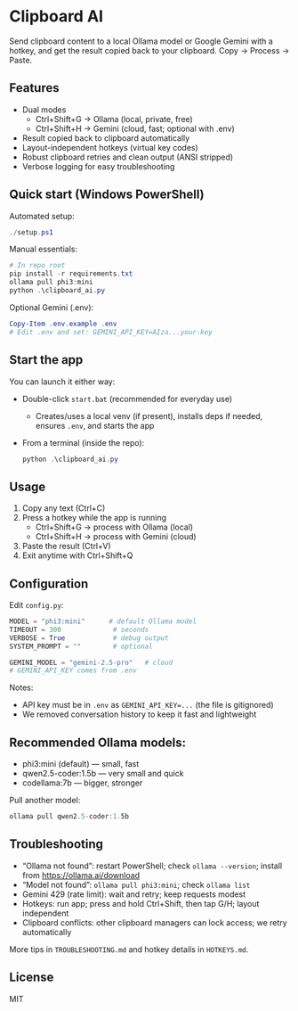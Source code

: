 # Clipboard AI

Send clipboard content to a local Ollama model or Google Gemini with a hotkey, and get the result copied back to your clipboard. Copy → Process → Paste.

## Features

- Dual modes
  - Ctrl+Shift+G → Ollama (local, private, free)
  - Ctrl+Shift+H → Gemini (cloud, fast; optional with .env)
- Result copied back to clipboard automatically
- Layout-independent hotkeys (virtual key codes)
- Robust clipboard retries and clean output (ANSI stripped)
- Verbose logging for easy troubleshooting

## Quick start (Windows PowerShell)

Automated setup:

```powershell
./setup.ps1
```

Manual essentials:

```powershell
# In repo root
pip install -r requirements.txt
ollama pull phi3:mini
python .\clipboard_ai.py
```

Optional Gemini (.env):

```powershell
Copy-Item .env.example .env
# Edit .env and set: GEMINI_API_KEY=AIza...your-key
```

## Start the app

You can launch it either way:

- Double-click `start.bat` (recommended for everyday use)
  - Creates/uses a local venv (if present), installs deps if needed, ensures `.env`, and starts the app
- From a terminal (inside the repo):

  ```powershell
  python .\clipboard_ai.py
  ```

## Usage

1) Copy any text (Ctrl+C)
2) Press a hotkey while the app is running
   - Ctrl+Shift+G → process with Ollama (local)
   - Ctrl+Shift+H → process with Gemini (cloud)
3) Paste the result (Ctrl+V)
4) Exit anytime with Ctrl+Shift+Q

## Configuration

Edit `config.py`:

```python
MODEL = "phi3:mini"      # default Ollama model
TIMEOUT = 300             # seconds
VERBOSE = True            # debug output
SYSTEM_PROMPT = ""        # optional

GEMINI_MODEL = "gemini-2.5-pro"   # cloud
# GEMINI_API_KEY comes from .env
```

Notes:
- API key must be in `.env` as `GEMINI_API_KEY=...` (the file is gitignored)
- We removed conversation history to keep it fast and lightweight

## Recommended Ollama models:

- phi3:mini (default) — small, fast
- qwen2.5-coder:1.5b — very small and quick
- codellama:7b — bigger, stronger

Pull another model:

```powershell
ollama pull qwen2.5-coder:1.5b
```

## Troubleshooting

- “Ollama not found”: restart PowerShell; check `ollama --version`; install from https://ollama.ai/download
- “Model not found”: `ollama pull phi3:mini`; check `ollama list`
- Gemini 429 (rate limit): wait and retry; keep requests modest
- Hotkeys: run app; press and hold Ctrl+Shift, then tap G/H; layout independent
- Clipboard conflicts: other clipboard managers can lock access; we retry automatically

More tips in `TROUBLESHOOTING.md` and hotkey details in `HOTKEYS.md`.

## License

MIT
